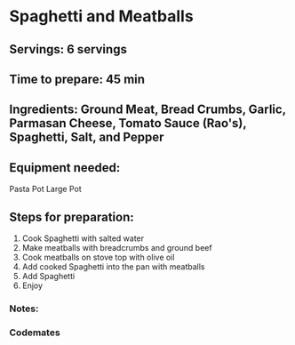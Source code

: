 # Spaghetti and Meatballs

## Servings: 6 servings

## Time to prepare: 45 min

## Ingredients: Ground Meat, Bread Crumbs, Garlic, Parmasan Cheese, Tomato Sauce (Rao's), Spaghetti, Salt, and Pepper

## Equipment needed:
Pasta Pot
Large Pot

## Steps for preparation:
1) Cook Spaghetti with salted water
2) Make meatballs with breadcrumbs and ground beef
3) Cook meatballs on stove top with olive oil
4) Add cooked Spaghetti into the pan with meatballs
5) Add Spaghetti 
6) Enjoy


### Notes:



### Codemates #
